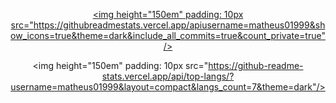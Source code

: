 <div align="center">
  <a href="https://github.com/matheus01999">
    
  <img height="150em" padding: 10px src="https://githubreadmestats.vercel.app/apiusername=matheus01999&show_icons=true&theme=dark&include_all_commits=true&count_private=true"/>
    
  <img height="150em" padding: 10px src="https://github-readme-stats.vercel.app/api/top-langs/?username=matheus01999&layout=compact&langs_count=7&theme=dark"/>
    

    
</div>
  
<div> 

 
  
 
</div>
